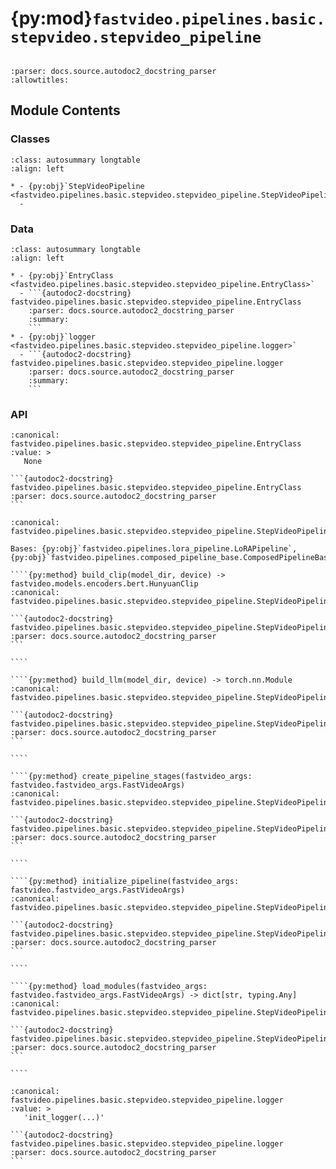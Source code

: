 # {py:mod}`fastvideo.pipelines.basic.stepvideo.stepvideo_pipeline`

```{py:module} fastvideo.pipelines.basic.stepvideo.stepvideo_pipeline
```

```{autodoc2-docstring} fastvideo.pipelines.basic.stepvideo.stepvideo_pipeline
:parser: docs.source.autodoc2_docstring_parser
:allowtitles:
```

## Module Contents

### Classes

````{list-table}
:class: autosummary longtable
:align: left

* - {py:obj}`StepVideoPipeline <fastvideo.pipelines.basic.stepvideo.stepvideo_pipeline.StepVideoPipeline>`
  -
````

### Data

````{list-table}
:class: autosummary longtable
:align: left

* - {py:obj}`EntryClass <fastvideo.pipelines.basic.stepvideo.stepvideo_pipeline.EntryClass>`
  - ```{autodoc2-docstring} fastvideo.pipelines.basic.stepvideo.stepvideo_pipeline.EntryClass
    :parser: docs.source.autodoc2_docstring_parser
    :summary:
    ```
* - {py:obj}`logger <fastvideo.pipelines.basic.stepvideo.stepvideo_pipeline.logger>`
  - ```{autodoc2-docstring} fastvideo.pipelines.basic.stepvideo.stepvideo_pipeline.logger
    :parser: docs.source.autodoc2_docstring_parser
    :summary:
    ```
````

### API

````{py:data} EntryClass
:canonical: fastvideo.pipelines.basic.stepvideo.stepvideo_pipeline.EntryClass
:value: >
   None

```{autodoc2-docstring} fastvideo.pipelines.basic.stepvideo.stepvideo_pipeline.EntryClass
:parser: docs.source.autodoc2_docstring_parser
```

````

`````{py:class} StepVideoPipeline(*args, **kwargs)
:canonical: fastvideo.pipelines.basic.stepvideo.stepvideo_pipeline.StepVideoPipeline

Bases: {py:obj}`fastvideo.pipelines.lora_pipeline.LoRAPipeline`, {py:obj}`fastvideo.pipelines.composed_pipeline_base.ComposedPipelineBase`

````{py:method} build_clip(model_dir, device) -> fastvideo.models.encoders.bert.HunyuanClip
:canonical: fastvideo.pipelines.basic.stepvideo.stepvideo_pipeline.StepVideoPipeline.build_clip

```{autodoc2-docstring} fastvideo.pipelines.basic.stepvideo.stepvideo_pipeline.StepVideoPipeline.build_clip
:parser: docs.source.autodoc2_docstring_parser
```

````

````{py:method} build_llm(model_dir, device) -> torch.nn.Module
:canonical: fastvideo.pipelines.basic.stepvideo.stepvideo_pipeline.StepVideoPipeline.build_llm

```{autodoc2-docstring} fastvideo.pipelines.basic.stepvideo.stepvideo_pipeline.StepVideoPipeline.build_llm
:parser: docs.source.autodoc2_docstring_parser
```

````

````{py:method} create_pipeline_stages(fastvideo_args: fastvideo.fastvideo_args.FastVideoArgs)
:canonical: fastvideo.pipelines.basic.stepvideo.stepvideo_pipeline.StepVideoPipeline.create_pipeline_stages

```{autodoc2-docstring} fastvideo.pipelines.basic.stepvideo.stepvideo_pipeline.StepVideoPipeline.create_pipeline_stages
:parser: docs.source.autodoc2_docstring_parser
```

````

````{py:method} initialize_pipeline(fastvideo_args: fastvideo.fastvideo_args.FastVideoArgs)
:canonical: fastvideo.pipelines.basic.stepvideo.stepvideo_pipeline.StepVideoPipeline.initialize_pipeline

```{autodoc2-docstring} fastvideo.pipelines.basic.stepvideo.stepvideo_pipeline.StepVideoPipeline.initialize_pipeline
:parser: docs.source.autodoc2_docstring_parser
```

````

````{py:method} load_modules(fastvideo_args: fastvideo.fastvideo_args.FastVideoArgs) -> dict[str, typing.Any]
:canonical: fastvideo.pipelines.basic.stepvideo.stepvideo_pipeline.StepVideoPipeline.load_modules

```{autodoc2-docstring} fastvideo.pipelines.basic.stepvideo.stepvideo_pipeline.StepVideoPipeline.load_modules
:parser: docs.source.autodoc2_docstring_parser
```

````

`````

````{py:data} logger
:canonical: fastvideo.pipelines.basic.stepvideo.stepvideo_pipeline.logger
:value: >
   'init_logger(...)'

```{autodoc2-docstring} fastvideo.pipelines.basic.stepvideo.stepvideo_pipeline.logger
:parser: docs.source.autodoc2_docstring_parser
```

````
